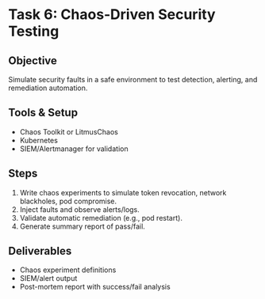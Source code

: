 # Task 6: Chaos‑Driven Security Testing

## Objective
Simulate security faults in a safe environment to test detection, alerting, and remediation automation.

## Tools & Setup
- Chaos Toolkit or LitmusChaos
- Kubernetes
- SIEM/Alertmanager for validation

## Steps
1. Write chaos experiments to simulate token revocation, network blackholes, pod compromise.
2. Inject faults and observe alerts/logs.
3. Validate automatic remediation (e.g., pod restart).
4. Generate summary report of pass/fail.

## Deliverables
- Chaos experiment definitions
- SIEM/alert output
- Post-mortem report with success/fail analysis
